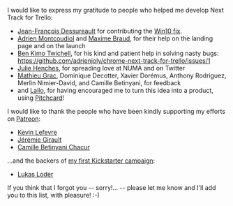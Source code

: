 I would like to express my gratitude to people who helped me develop Next Track for Trello:

- [Jean-François Dessureault](http://github.com/JeffDess) for contributing the [Win10 fix](https://github.com/adrienjoly/chrome-next-step-for-trello/pull/26).
- [Adrien Montcoudiol](http://twitter.com/adrienm) and [Maxime Braud](http://twitter.com/mxbraud), for their help on the landing page and on the launch
- [Ben Kimo Twichell](http://www.iambent.com/), for his kind and patient help in solving nasty bugs: https://github.com/adrienjoly/chrome-next-track-for-trello/issues/1
- [Julie Henches](https://twitter.com/j_henches), for spreading love at NUMA and on Twitter
- [Mathieu Grac](http://www.mathieugrac.com/), Dominique Decotter, Xavier Dorémus, Anthony Rodriguez, Merlin Nimier-David, and Camille Betinyani, for feedback
- and [Lailo](https://twitter.com/lailo_ch), for having encouraged me to turn this idea into a product, using [Pitchcard](http://pitchcard.io)!

I would like to thank the people who have been kindly supporting my efforts on [Patreon](https://www.patreon.com/adrienjoly):

- [Kevin Lefevre](https://www.patreon.com/user?u=4535157)
- [Jérémie Girault](https://www.patreon.com/user?u=4535051)
- [Camille Betinyani Chacur](https://www.patreon.com/user?u=4534824)

...and the backers of [my first Kickstarter campaign](https://www.kickstarter.com/projects/adrienjoly/next-step-for-trello-v20):

- [Lukas Loder](https://www.kickstarter.com/profile/18699683)

If you think that I forgot you -- sorry!... -- please let me know and I'll add you to this list, with pleasure! :-)
